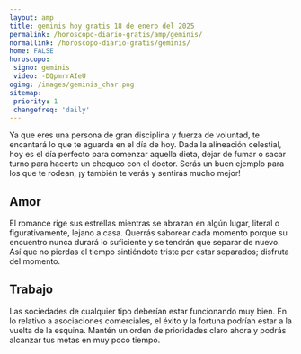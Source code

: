 ```yaml
---
layout: amp
title: geminis hoy gratis 18 de enero del 2025 
permalink: /horoscopo-diario-gratis/amp/geminis/
normallink: /horoscopo-diario-gratis/geminis/
home: FALSE
horoscopo:
 signo: geminis
 video: -DQpmrrAIeU
ogimg: /images/geminis_char.png
sitemap:
 priority: 1
 changefreq: 'daily'
---
```



Ya que eres una persona de gran disciplina y fuerza de voluntad, te encantará lo que te aguarda en el día de hoy. Dada la alineación celestial, hoy es el día perfecto para comenzar aquella dieta, dejar de fumar o sacar turno para hacerte un chequeo con el doctor. Serás un buen ejemplo para los que te rodean, ¡y también te verás y sentirás mucho mejor!

## Amor

El romance rige sus estrellas mientras se abrazan en algún lugar, literal o figurativamente, lejano a casa. Querrás saborear cada momento porque su encuentro nunca durará lo suficiente y se tendrán que separar de nuevo. Así que no pierdas el tiempo sintiéndote triste por estar separados; disfruta del momento.

## Trabajo

Las sociedades de cualquier tipo deberían estar funcionando muy bien. En lo relativo a asociaciones comerciales, el éxito y la fortuna podrían estar a la vuelta de la esquina. Mantén un orden de prioridades claro ahora y podrás alcanzar tus metas en muy poco tiempo.